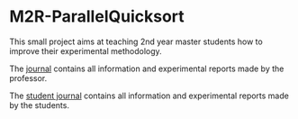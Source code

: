 M2R-ParallelQuicksort
=====================

This small project aims at teaching 2nd year master students how to improve their experimental methodology.

The [journal](journal.org) contains all information and experimental reports made by the professor.

The [student journal](journal_student.org) contains all information and experimental reports made by the students.
